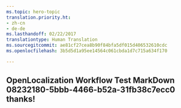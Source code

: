 ```yaml
---
ms.topic: hero-topic
translation.priority.ht:
- zh-cn
- de-de
ms.lasthandoff: 02/22/2017
translationtype: Human Translation
ms.sourcegitcommit: ae81cf27cea8b90f84bfa5df015d406532610cdc
ms.openlocfilehash: 3b5d5d1a95ee14564c061cbda1d7c715a634f170

---
```

## OpenLocalization Workflow Test MarkDown 08232180-5bbb-4466-b52a-31fb38c7ecc0 thanks!

